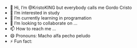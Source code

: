 - 👋 Hi, I’m @KristoKING but everybody calls me Gordo Cristo
- 👀 I’m interested in study
- 🌱 I’m currently learning in programation
- 💞️ I’m looking to collaborate on ...
- 📫 How to reach me ...
- 😄 Pronouns: Macho alfa pecho peludo
- ⚡ Fun fact: 

<!---
KristoKING/KristoKING is a ✨ special ✨ repository because its `README.md` (this file) appears on your GitHub profile.
You can click the Preview link to take a look at your changes.
--->
